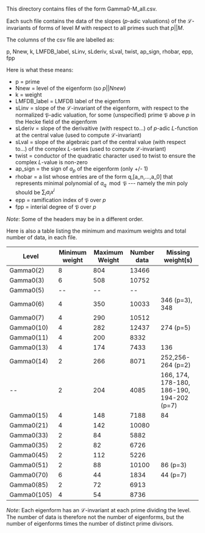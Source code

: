This directory contains files of the form Gamma0-M_all.csv.  

Each such file contains the data of the slopes ($p$-adic valuations) of the $\mathcal L$-invariants of forms of level $M$ with respect to all primes such that $p||M$.

The columns of the csv file are labelled as:

p,	Nnew,	k,	LMFDB_label,	sLinv,	sLderiv,	sLval,	twist,	ap_sign,	rhobar,	epp,	fpp

Here is what these means:

- p = prime
- Nnew = level of the eigenform (so $p || Nnew$)
- k = weight 
- LMFDB_label = LMFDB label of the eigenform
- sLinv = slope of the $\mathcal L$-invariant of the eigenform, with respect to the normalized $\mathfrak P$-adic valuation, for some (unspecified) prime $\mathfrak P$ above $p$ in the Hecke field of the eigenform
- sLderiv = slope of the derivaitive (with respect to...) of $p$-adic $L$-function at the central value (used to compute $\mathcal L$-invariant)
- sLval = slope of the algebraic part of the central value (with respect to...) of the complex $L$-series (used to compute $\mathcal L$-invariant)
- twist = conductor of the quadratic character used to twist to ensure the complex $L$-value is non-zero
- ap_sign = the sign of $a_p$ of the eigenform (only +/- 1)
- rhobar = a list whose entries are of the form q,[a_n,...,a_0] that represents minimal polynomial of $a_q\mod \mathfrak P$ --- namely the min poly should be $\sum_i a_i x^i$
- epp = ramification index of $\mathfrak P$ over $p$
- fpp = interial degree of $\mathfrak P$ over $p$

_Note_: Some of the headers may be in a different order.

Here is also a table listing the minimum and maximum weights and total number of data, in each file.

| Level      | Minimum weight | Maximum Weight | Number data | Missing weight(s) |
| ---------- | -------------- | -------------- | ----------- | ----------------- |
| Gamma0(2)  | 8              | 804            | 13466       |                   |
| Gamma0(3)  | 6              | 508            | 10752       |                   |
| Gamma0(5)  | --             | --             | --          |                   |
| Gamma0(6)  | 4              | 350            | 10033       | 346 (p=3), 348    |
| Gamma0(7)  | 4              | 290            | 10512       |                   |
| Gamma0(10) | 4              | 282            | 12437       | 274 (p=5)         |
| Gamma0(11) | 4              | 200            | 8332        |                   |
| Gamma0(13) | 4              | 174            | 7433        | 136               |
| Gamma0(14) | 2              | 266            | 8071        | 252,256-264 (p=2) |
| --         | 2              | 204            | 4085        | 166, 174, 178-180, 186-190, 194-202 (p=7) |
| Gamma0(15) | 4              | 148            | 7188        | 84                |
| Gamma0(21) | 4              | 142            | 10080       |                   |
| Gamma0(33) | 2              | 84             | 5882        |                   |
| Gamma0(35) | 2              | 82             | 6726        |                   |
| Gamma0(45) | 2              | 112            | 5226        |                   |
| Gamma0(51) | 2              | 88             | 10100       | 86 (p=3)          |
| Gamma0(70) | 6              | 44             | 1834        | 44 (p=7)          |
| Gamma0(85) | 2              | 72             | 6913        |                   |
| Gamma0(105)| 4              | 54             | 8736        |                   |

_Note_: Each eigenform has an $\mathcal L$-invariant at each prime dividing the level. The number of data is therefore not the number of eigenforms, but the number of eigenforms times the number of distinct prime divisors.
